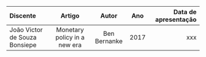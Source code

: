 | Discente | Artigo | Autor | Ano | Data de apresentação |
| :--- | :---: | :---: | :---: | ---: |
| João Victor de Souza Bonsiepe | Monetary policy in a new era | Ben Bernanke | 2017 | xxx |
